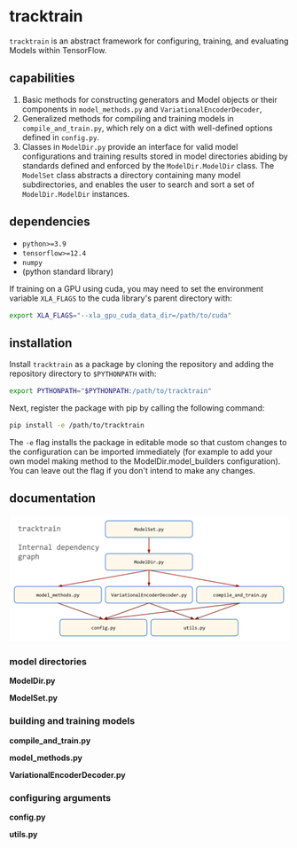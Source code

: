 # tracktrain

`tracktrain` is an abstract framework for configuring, training, and
evaluating Models within TensorFlow.

## capabilities

1. Basic methods for constructing generators and Model objects or
   their components in `model_methods.py` and
   `VariationalEncoderDecoder`,
2. Generalized methods for compiling and training models in
   `compile_and_train.py`, which rely on a dict with well-defined
   options defined in `config.py`.
3. Classes in `ModelDir.py` provide an interface for valid model
   configurations and training results stored in model directories
   abiding by standards defined and enforced by the
   `ModelDir.ModelDir` class. The `ModelSet` class abstracts a
   directory containing many model subdirectories, and enables the
   user to search and sort a set of `ModelDir.ModelDir` instances.

## dependencies

 - `python>=3.9`
 - `tensorflow>=12.4`
 - `numpy`
 - (python standard library)

If training on a GPU using cuda, you may need to set the environment
variable `XLA_FLAGS` to the cuda library's parent directory with:

```bash
export XLA_FLAGS="--xla_gpu_cuda_data_dir=/path/to/cuda"
```

## installation

Install `tracktrain` as a package by cloning the repository and
adding the repository directory to `$PYTHONPATH` with:

```bash
export PYTHONPATH="$PYTHONPATH:/path/to/tracktrain"
```

Next, register the package with pip by calling the following command:

```bash
pip install -e /path/to/tracktrain
```

The `-e` flag installs the package in editable mode so that custom
changes to the configuration can be imported immediately (for example
to add your own model making method to the ModelDir.model_builders
configuration). You can leave out the flag if you don't intend to make
any changes.

## documentation

<p align="center">
  <img width="768" src="https://github.com/Mitchell-D/tracktrain/blob/main/docs/dependency-graph.png" />
</p>

### model directories

__ModelDir.py__

__ModelSet.py__

### building and training models

__compile\_and\_train.py__

__model\_methods.py__

__VariationalEncoderDecoder.py__

### configuring arguments

__config.py__

__utils.py__
